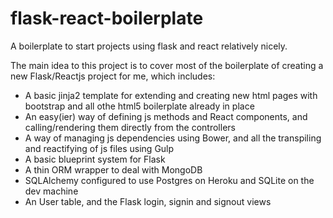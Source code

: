 # flask-react-boilerplate
A boilerplate to start projects using flask and react relatively nicely.

The main idea to this project is to cover most of the boilerplate of creating a new Flask/Reactjs project for me, which includes:

- A basic jinja2 template for extending and creating new html pages with bootstrap and all othe html5 boilerplate already in place
- An easy(ier) way of defining js methods and React components, and calling/rendering them directly from the controllers
- A way of managing js dependencies using Bower, and all the transpiling and reactifying of js files using Gulp
- A basic blueprint system for Flask
- A thin ORM wrapper to deal with MongoDB
- SQLAlchemy configured to use Postgres on Heroku and SQLite on the dev machine
- An User table, and the Flask login, signin and signout views
